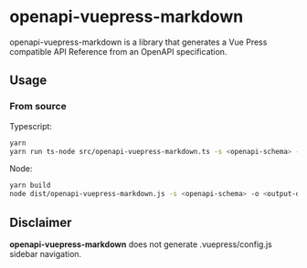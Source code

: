 # openapi-vuepress-markdown

openapi-vuepress-markdown is a library that generates a Vue Press compatible API Reference from an OpenAPI specification.

## Usage

### From source

Typescript:

```bash
yarn
yarn run ts-node src/openapi-vuepress-markdown.ts -s <openapi-schema> -o <output-directory>
```

Node:

```bash
yarn build
node dist/openapi-vuepress-markdown.js -s <openapi-schema> -o <output-directory>
```

## Disclaimer

**openapi-vuepress-markdown** does not generate .vuepress/config.js sidebar navigation.
